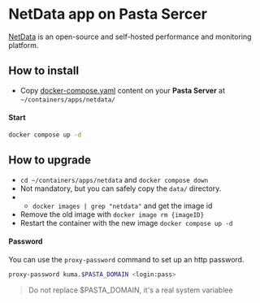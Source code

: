 # NetData app on Pasta Sercer

[NetData](https://www.netdata.cloud/) is an open-source and self-hosted performance and monitoring platform.

## How to install

- Copy [docker-compose.yaml](./docker-compose.yaml) content on your **Pasta Server** at `~/containers/apps/netdata/`

#### Start
```bash
docker compose up -d
```

## How to upgrade

- `cd ~/containers/apps/netdata` and `docker compose down`
- Not mandatory, but you can safely copy the `data/` directory.
- - `docker images | grep "netdata"` and get the image id
- Remove the old image with `docker image rm {imageID}`
- Restart the container with the new image `docker compose up -d`


#### Password

You can use the `proxy-password` command to set up an http password.

```bash
proxy-password kuma.$PASTA_DOMAIN <login:pass>
```

> Do not replace $PASTA_DOMAIN, it's a real system variablee
